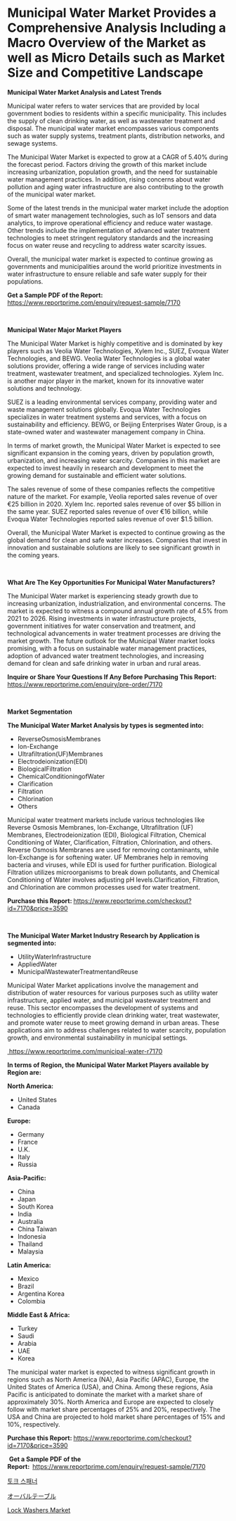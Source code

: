 <p><h1>Municipal Water Market Provides a Comprehensive Analysis Including a Macro Overview of the Market as well as Micro Details such as Market Size and Competitive Landscape</h1></p><p><strong>Municipal Water Market Analysis and Latest Trends</strong></p>
<p><p>Municipal water refers to water services that are provided by local government bodies to residents within a specific municipality. This includes the supply of clean drinking water, as well as wastewater treatment and disposal. The municipal water market encompasses various components such as water supply systems, treatment plants, distribution networks, and sewage systems.</p><p>The Municipal Water Market is expected to grow at a CAGR of 5.40% during the forecast period. Factors driving the growth of this market include increasing urbanization, population growth, and the need for sustainable water management practices. In addition, rising concerns about water pollution and aging water infrastructure are also contributing to the growth of the municipal water market.</p><p>Some of the latest trends in the municipal water market include the adoption of smart water management technologies, such as IoT sensors and data analytics, to improve operational efficiency and reduce water wastage. Other trends include the implementation of advanced water treatment technologies to meet stringent regulatory standards and the increasing focus on water reuse and recycling to address water scarcity issues.</p><p>Overall, the municipal water market is expected to continue growing as governments and municipalities around the world prioritize investments in water infrastructure to ensure reliable and safe water supply for their populations.</p></p>
<p><strong>Get a Sample PDF of the Report:&nbsp;</strong> <a href="https://www.reportprime.com/enquiry/request-sample/7170">https://www.reportprime.com/enquiry/request-sample/7170</a></p>
<p>&nbsp;</p>
<p><strong>Municipal Water Major Market Players</strong></p>
<p><p>The Municipal Water Market is highly competitive and is dominated by key players such as Veolia Water Technologies, Xylem Inc., SUEZ, Evoqua Water Technologies, and BEWG. Veolia Water Technologies is a global water solutions provider, offering a wide range of services including water treatment, wastewater treatment, and specialized technologies. Xylem Inc. is another major player in the market, known for its innovative water solutions and technology.</p><p>SUEZ is a leading environmental services company, providing water and waste management solutions globally. Evoqua Water Technologies specializes in water treatment systems and services, with a focus on sustainability and efficiency. BEWG, or Beijing Enterprises Water Group, is a state-owned water and wastewater management company in China.</p><p>In terms of market growth, the Municipal Water Market is expected to see significant expansion in the coming years, driven by population growth, urbanization, and increasing water scarcity. Companies in this market are expected to invest heavily in research and development to meet the growing demand for sustainable and efficient water solutions.</p><p>The sales revenue of some of these companies reflects the competitive nature of the market. For example, Veolia reported sales revenue of over €25 billion in 2020. Xylem Inc. reported sales revenue of over $5 billion in the same year. SUEZ reported sales revenue of over €16 billion, while Evoqua Water Technologies reported sales revenue of over $1.5 billion.</p><p>Overall, the Municipal Water Market is expected to continue growing as the global demand for clean and safe water increases. Companies that invest in innovation and sustainable solutions are likely to see significant growth in the coming years.</p></p>
<p>&nbsp;</p>
<p><strong>What Are The Key Opportunities For Municipal Water Manufacturers?</strong></p>
<p><p>The Municipal Water market is experiencing steady growth due to increasing urbanization, industrialization, and environmental concerns. The market is expected to witness a compound annual growth rate of 4.5% from 2021 to 2026. Rising investments in water infrastructure projects, government initiatives for water conservation and treatment, and technological advancements in water treatment processes are driving the market growth. The future outlook for the Municipal Water market looks promising, with a focus on sustainable water management practices, adoption of advanced water treatment technologies, and increasing demand for clean and safe drinking water in urban and rural areas.</p></p>
<p><strong>Inquire or Share Your Questions If Any Before Purchasing This Report:</strong> <a href="https://www.reportprime.com/enquiry/pre-order/7170">https://www.reportprime.com/enquiry/pre-order/7170</a></p>
<p>&nbsp;</p>
<p><strong>Market Segmentation</strong></p>
<p><strong>The Municipal Water Market Analysis by types is segmented into:</strong></p>
<p><ul><li>ReverseOsmosisMembranes</li><li>Ion-Exchange</li><li>Ultrafiltration(UF)Membranes</li><li>Electrodeionization(EDI)</li><li>BiologicalFiltration</li><li>ChemicalConditioningofWater</li><li>Clarification</li><li>Filtration</li><li>Chlorination</li><li>Others</li></ul></p>
<p><p>Municipal water treatment markets include various technologies like Reverse Osmosis Membranes, Ion-Exchange, Ultrafiltration (UF) Membranes, Electrodeionization (EDI), Biological Filtration, Chemical Conditioning of Water, Clarification, Filtration, Chlorination, and others. Reverse Osmosis Membranes are used for removing contaminants, while Ion-Exchange is for softening water. UF Membranes help in removing bacteria and viruses, while EDI is used for further purification. Biological Filtration utilizes microorganisms to break down pollutants, and Chemical Conditioning of Water involves adjusting pH levels.Clarification, Filtration, and Chlorination are common processes used for water treatment.</p></p>
<p><strong>Purchase this Report:&nbsp;</strong><a href="https://www.reportprime.com/checkout?id=7170&price=3590">https://www.reportprime.com/checkout?id=7170&price=3590</a></p>
<p>&nbsp;</p>
<p><strong>The Municipal Water Market Industry Research by Application is segmented into:</strong></p>
<p><ul><li>UtilityWaterInfrastructure</li><li>AppliedWater</li><li>MunicipalWastewaterTreatmentandReuse</li></ul></p>
<p><p>Municipal Water Market applications involve the management and distribution of water resources for various purposes such as utility water infrastructure, applied water, and municipal wastewater treatment and reuse. This sector encompasses the development of systems and technologies to efficiently provide clean drinking water, treat wastewater, and promote water reuse to meet growing demand in urban areas. These applications aim to address challenges related to water scarcity, population growth, and environmental sustainability in municipal settings.</p></p>
<p><a href="https://www.reportprime.com/municipal-water-r7170">&nbsp;https://www.reportprime.com/municipal-water-r7170</a></p>
<p><strong>In terms of Region, the Municipal Water Market Players available by Region are:</strong></p>
<p>
    <p> <strong> North America: </strong>
        <ul>
            <li>United States</li>
            <li>Canada</li>
        </ul>
        </p> 
    <p> <strong> Europe: </strong>
        <ul>
            <li>Germany</li>
            <li>France</li>
            <li>U.K.</li>
            <li>Italy</li>
            <li>Russia</li>
        </ul>
        </p> 
    <p> <strong> Asia-Pacific: </strong>
        <ul>
            <li>China</li>
            <li>Japan</li>
            <li>South Korea</li>
            <li>India</li>
            <li>Australia</li>
            <li>China Taiwan</li>
            <li>Indonesia</li>
            <li>Thailand</li>
            <li>Malaysia</li>
        </ul>
        </p> 
    <p> <strong> Latin America: </strong>
        <ul>
            <li>Mexico</li>
            <li>Brazil</li>
            <li>Argentina Korea</li>
            <li>Colombia</li>
        </ul>
        </p> 
    <p> <strong> Middle East & Africa: </strong>
        <ul>
            <li>Turkey</li>
            <li>Saudi</li>
            <li>Arabia</li>
            <li>UAE</li>
            <li>Korea</li>
        </ul>
    </p>
    </p>
<p><p>The municipal water market is expected to witness significant growth in regions such as North America (NA), Asia Pacific (APAC), Europe, the United States of America (USA), and China. Among these regions, Asia Pacific is anticipated to dominate the market with a market share of approximately 30%. North America and Europe are expected to closely follow with market share percentages of 25% and 20%, respectively. The USA and China are projected to hold market share percentages of 15% and 10%, respectively.</p></p>
<p><strong>Purchase this Report: </strong><a href="https://www.reportprime.com/checkout?id=7170&price=3590">https://www.reportprime.com/checkout?id=7170&price=3590</a></p>
<p>&nbsp;<strong>Get a Sample PDF of the Report:&nbsp;&nbsp;</strong><a href="https://www.reportprime.com/enquiry/request-sample/7170">https://www.reportprime.com/enquiry/request-sample/7170</a></p>
<p><strong></strong></p>
<p><p><a href="https://github.com/lzrvbyqzftro57/Market-Research-Report-List-2/blob/main/803318372095.md">토크 스패너</a></p><p><a href="https://github.com/oqxogxyvqe90775/Market-Research-Report-List-2/blob/main/402042576289.md">オーバルテーブル</a></p><p><a href="https://github.com/RoccoManning/Market-Research-Report-List-5/blob/main/lock-washers-market.md">Lock Washers Market</a></p></p>